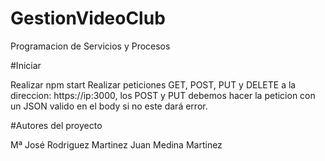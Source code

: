 # GestionVideoClub
Programacion de Servicios y Procesos

#Iniciar

Realizar npm start 
Realizar peticiones GET, POST, PUT y DELETE a la direccion:
https://ip:3000, los POST y PUT debemos hacer la peticion con un JSON valido en el body si no este dará error.

#Autores del proyecto

Mª José Rodriguez Martinez
Juan Medina Martinez
